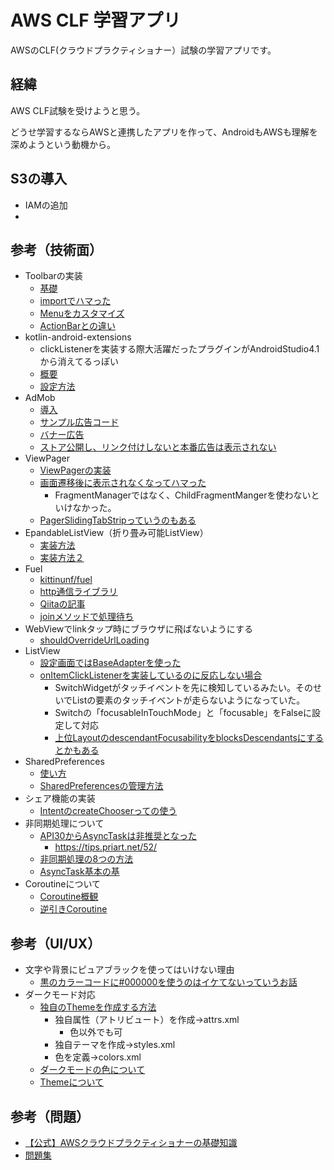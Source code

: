 # AWS CLF 学習アプリ

AWSのCLF(クラウドプラクティショナー）試験の学習アプリです。

## 経緯

AWS CLF試験を受けようと思う。

どうせ学習するならAWSと連携したアプリを作って、AndroidもAWSも理解を深めようという動機から。

## S3の導入
- IAMの追加
- 

## 参考（技術面）
- Toolbarの実装
  - [基礎](https://note.com/fiasjawn/n/n403266120226)
  - [importでハマった](https://qiita.com/tkmd35/items/a0af2b985491ddef7bc7)
  - [Menuをカスタマイズ](https://developer.android.com/training/appbar/actions?hl=ja)
  - [ActionBarとの違い](https://moewe-net.com/android/toolbar)
- kotlin-android-extensions
  - clickListenerを実装する際大活躍だったプラグインがAndroidStudio4.1から消えてるっぽい
  - [概要](https://qiita.com/superman9387/items/9df8038c4db92a7136c8)
  - [設定方法](https://minpro.net/kotlin-android-extensions-gone-from-android-studio-4-1)
- AdMob
  - [導入](https://developers.google.com/admob/android/quick-start?hl=ja#import_the_mobile_ads_sdk)
  - [サンプル広告コード](https://developers.google.com/admob/android/test-ads#sample_ad_units)
  - [バナー広告](https://developers.google.com/admob/android/banner?hl=ja#kotlin_1)
  - [ストア公開し、リンク付けしないと本番広告は表示されない](https://www.yukiiworks.com/archives/267)
- ViewPager
  - [ViewPagerの実装](https://developer.android.com/training/animation/screen-slide?hl=ja)
  - [画面遷移後に表示されなくなってハマった](https://qiita.com/tomoteru/items/1e2328b05fb8257f4192)
    - FragmentManagerではなく、ChildFragmentMangerを使わないといけなかった。
  - [PagerSlidingTabStripっていうのもある](https://qiita.com/kkkaaakkku/items/3e5297455795861f17f1)
- EpandableListView（折り畳み可能ListView）
  - [実装方法](https://tekulearn.jimdofree.com/%E9%96%8B%E7%99%BA/%E9%A0%85%E7%9B%AE1-10/6-%E3%83%AA%E3%82%B9%E3%83%88%E3%82%92%E8%A1%A8%E7%A4%BA/)
  - [実装方法２](http://android-note.open-memo.net/sub/list_view__make_expandable_list_view.html)
- Fuel
  - [kittinunf/fuel](https://github.com/kittinunf/fuel)
  - [http通信ライブラリ](https://blog.masterka.net/archives/2275)
  - [Qiitaの記事](https://qiita.com/naoi/items/8df1409ad48ad8f3c632)
  - [joinメソッドで処理待ち](https://github.com/kittinunf/fuel/blob/da920c5fc0ed19e8082b09f24002e4abf68f2005/fuel/src/main/kotlin/com/github/kittinunf/fuel/core/requests/CancellableRequest.kt#L34)
- WebViewでlinkタップ時にブラウザに飛ばないようにする
  - [shouldOverrideUrlLoading](https://asahima.hatenablog.jp/entry/2017/01/08/000000)
- ListView
  - [設定画面ではBaseAdapterを使った](https://qiita.com/Tsumugi/items/47f31bb7351979a45653)
  - [onItemClickListenerを実装しているのに反応しない場合](https://blog.goo.ne.jp/shunsuke222/e/4eff69bb74ea9db47f644ff37aef88c7)
    - SwitchWidgetがタッチイベントを先に検知しているみたい。そのせいでListの要素のタッチイベントが走らないようになっていた。
    - Switchの「focusableInTouchMode」と「focusable」をFalseに設定して対応
    - [上位LayoutのdescendantFocusabilityをblocksDescendantsにするとかもある](https://teratail.com/questions/37876)
- SharedPreferences
  - [使い方](https://akira-watson.com/android/kotlin/sharedpreferences-datastorage.html)
  - [SharedPreferencesの管理方法](https://qiita.com/ryo_mm2d/items/b90dbbd726183c20c14c)
- シェア機能の実装
  - [IntentのcreateChooserっての使う](https://lineocean.com/2017/04/20/138/)
- 非同期処理について
  - [API30からAsyncTaskは非推奨となった](https://developer.android.com/reference/android/os/AsyncTask)
    - https://tips.priart.net/52/
  - [非同期処理の8つの方法](https://banbara-studio.hatenablog.com/entry/2018/06/07/141305)
  - [AsyncTask基本の基](https://qiita.com/sasaki_shunsuke/items/19967025e4cde8be3da7)
- Coroutineについて
  - [Coroutine概観](https://qiita.com/kawmra/items/ee4acb7db61f70dec9a8)
  - [逆引きCoroutine](https://qiita.com/kumamotone/items/8972dc5732a48c90f0dd)

## 参考（UI/UX）
- 文字や背景にピュアブラックを使ってはいけない理由
  - [黒のカラーコードに#000000を使うのはイケてないっていうお話](https://uxmilk.jp/73614)
- ダークモード対応
  - [独自のThemeを作成する方法](https://qiita.com/s17er/items/04a080181c860ea84694)
    - 独自属性（アトリビュート）を作成->attrs.xml
      - 色以外でも可
    - 独自テーマを作成->styles.xml
    - 色を定義->colors.xml
  - [ダークモードの色について](https://qiita.com/keidroid/items/920e655fa6823b533ba1)
  - [Themeについて](https://konifar.hatenablog.com/entry/2019/02/11/122825)

## 参考（問題）
- [【公式】AWSクラウドプラクティショナーの基礎知識](https://aws.amazon.com/jp/training/course-descriptions/cloud-practitioner-essentials/)
- [問題集](https://www.amazon.co.jp/dp/4797397403/ref=cm_sw_em_r_mt_dp_U_NGakEb305PQ0C)
